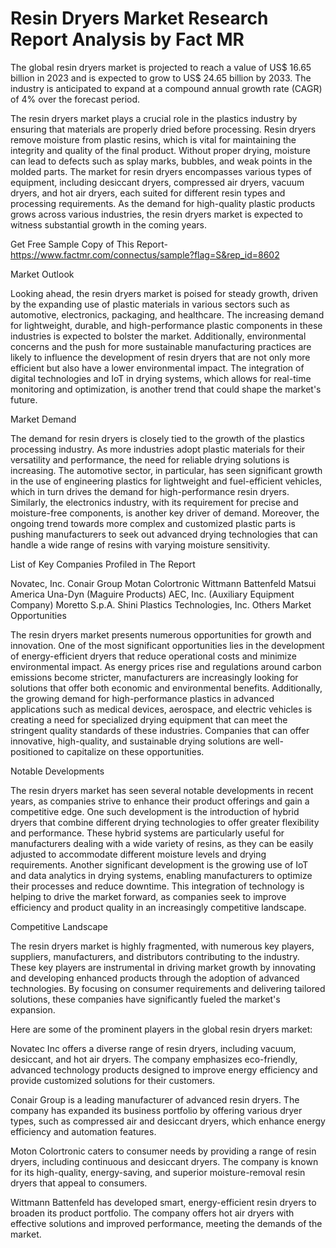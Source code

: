 # Resin Dryers Market Research Report Analysis by Fact MR
  The global resin dryers market is projected to reach a value of US$ 16.65 billion in 2023 and is expected to grow to US$ 24.65 billion by 2033. The industry is anticipated to expand at a compound annual growth rate (CAGR) of 4% over the forecast period.

The resin dryers market plays a crucial role in the plastics industry by ensuring that materials are properly dried before processing. Resin dryers remove moisture from plastic resins, which is vital for maintaining the integrity and quality of the final product. Without proper drying, moisture can lead to defects such as splay marks, bubbles, and weak points in the molded parts. The market for resin dryers encompasses various types of equipment, including desiccant dryers, compressed air dryers, vacuum dryers, and hot air dryers, each suited for different resin types and processing requirements. As the demand for high-quality plastic products grows across various industries, the resin dryers market is expected to witness substantial growth in the coming years.

Get Free Sample Copy of This Report-https://www.factmr.com/connectus/sample?flag=S&rep_id=8602

Market Outlook

Looking ahead, the resin dryers market is poised for steady growth, driven by the expanding use of plastic materials in various sectors such as automotive, electronics, packaging, and healthcare. The increasing demand for lightweight, durable, and high-performance plastic components in these industries is expected to bolster the market. Additionally, environmental concerns and the push for more sustainable manufacturing practices are likely to influence the development of resin dryers that are not only more efficient but also have a lower environmental impact. The integration of digital technologies and IoT in drying systems, which allows for real-time monitoring and optimization, is another trend that could shape the market's future.

Market Demand

The demand for resin dryers is closely tied to the growth of the plastics processing industry. As more industries adopt plastic materials for their versatility and performance, the need for reliable drying solutions is increasing. The automotive sector, in particular, has seen significant growth in the use of engineering plastics for lightweight and fuel-efficient vehicles, which in turn drives the demand for high-performance resin dryers. Similarly, the electronics industry, with its requirement for precise and moisture-free components, is another key driver of demand. Moreover, the ongoing trend towards more complex and customized plastic parts is pushing manufacturers to seek out advanced drying technologies that can handle a wide range of resins with varying moisture sensitivity.

List of Key Companies Profiled in The Report

Novatec, Inc.
Conair Group
Motan Colortronic
Wittmann Battenfeld
Matsui America
Una-Dyn (Maguire Products)
AEC, Inc. (Auxiliary Equipment Company)
Moretto S.p.A.
Shini Plastics Technologies, Inc.
Others
Market Opportunities

The resin dryers market presents numerous opportunities for growth and innovation. One of the most significant opportunities lies in the development of energy-efficient dryers that reduce operational costs and minimize environmental impact. As energy prices rise and regulations around carbon emissions become stricter, manufacturers are increasingly looking for solutions that offer both economic and environmental benefits. Additionally, the growing demand for high-performance plastics in advanced applications such as medical devices, aerospace, and electric vehicles is creating a need for specialized drying equipment that can meet the stringent quality standards of these industries. Companies that can offer innovative, high-quality, and sustainable drying solutions are well-positioned to capitalize on these opportunities.

Notable Developments

The resin dryers market has seen several notable developments in recent years, as companies strive to enhance their product offerings and gain a competitive edge. One such development is the introduction of hybrid dryers that combine different drying technologies to offer greater flexibility and performance. These hybrid systems are particularly useful for manufacturers dealing with a wide variety of resins, as they can be easily adjusted to accommodate different moisture levels and drying requirements. Another significant development is the growing use of IoT and data analytics in drying systems, enabling manufacturers to optimize their processes and reduce downtime. This integration of technology is helping to drive the market forward, as companies seek to improve efficiency and product quality in an increasingly competitive landscape.

Competitive Landscape

The resin dryers market is highly fragmented, with numerous key players, suppliers, manufacturers, and distributors contributing to the industry. These key players are instrumental in driving market growth by innovating and developing enhanced products through the adoption of advanced technologies. By focusing on consumer requirements and delivering tailored solutions, these companies have significantly fueled the market's expansion.

Here are some of the prominent players in the global resin dryers market:

Novatec Inc offers a diverse range of resin dryers, including vacuum, desiccant, and hot air dryers. The company emphasizes eco-friendly, advanced technology products designed to improve energy efficiency and provide customized solutions for their customers.

Conair Group is a leading manufacturer of advanced resin dryers. The company has expanded its business portfolio by offering various dryer types, such as compressed air and desiccant dryers, which enhance energy efficiency and automation features.

Moton Colortronic caters to consumer needs by providing a range of resin dryers, including continuous and desiccant dryers. The company is known for its high-quality, energy-saving, and superior moisture-removal resin dryers that appeal to consumers.

Wittmann Battenfeld has developed smart, energy-efficient resin dryers to broaden its product portfolio. The company offers hot air dryers with effective solutions and improved performance, meeting the demands of the market.
